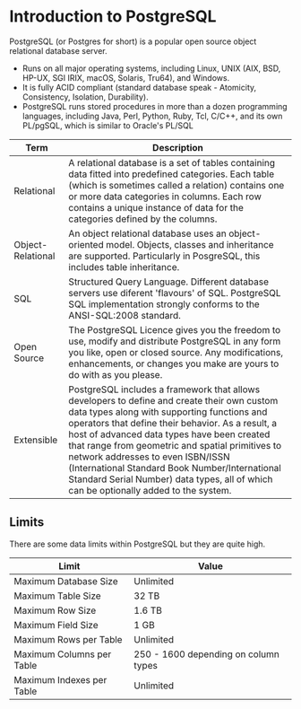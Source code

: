 Introduction to PostgreSQL
==========================

PostgreSQL (or Postgres for short) is a popular open source object relational database server.

- Runs on all major operating systems, including Linux, UNIX (AIX, BSD, HP-UX, SGI IRIX, macOS, Solaris, Tru64), and Windows.
- It is fully ACID compliant (standard database speak - Atomicity, Consistency, Isolation, Durability).
- PostgreSQL runs stored procedures in more than a dozen programming languages, including Java, Perl, Python, Ruby, Tcl, C/C++, and its own PL/pgSQL, which is similar to Oracle's PL/SQL

| Term | Description |
| ---- | ----------- |
| Relational | A relational database is a set of tables containing data fitted into predefined categories. Each table (which is sometimes called a relation) contains one or more data categories in columns. Each row contains a unique instance of data for the categories defined by the columns.  |
| Object-Relational | An object relational database uses an object-oriented model.  Objects, classes and inheritance are supported. Particularly in PosgreSQL, this includes table inheritance. |
| SQL | Structured Query Language.  Different database servers use diferent 'flavours' of SQL.  PostgreSQL SQL implementation strongly conforms to the ANSI-SQL:2008 standard. |
| Open Source | The PostgreSQL Licence gives you the freedom to use, modify and distribute PostgreSQL in any form you like, open or closed source. Any modifications, enhancements, or changes you make are yours to do with as you please. |
| Extensible | PostgreSQL includes a framework that allows developers to define and create their own custom data types along with supporting functions and operators that define their behavior. As a result, a host of advanced data types have been created that range from geometric and spatial primitives to network addresses to even ISBN/ISSN (International Standard Book Number/International Standard Serial Number) data types, all of which can be optionally added to the system.  |

Limits
------

There are some data limits within PostgreSQL but they are quite high.

| Limit | Value |
| ----- | ----- |
| Maximum Database Size | Unlimited |
| Maximum Table Size | 32 TB |
| Maximum Row Size | 1.6 TB |
| Maximum Field Size | 1 GB |
| Maximum Rows per Table | Unlimited |
| Maximum Columns per Table | 250 - 1600 depending on column types |
| Maximum Indexes per Table | Unlimited |

